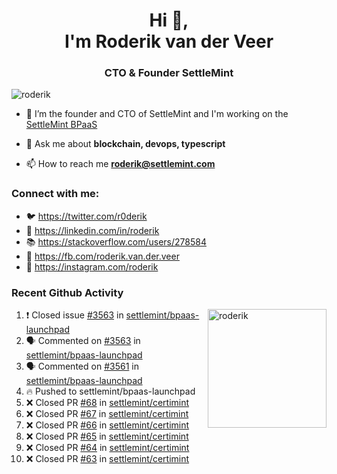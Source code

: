 <h1 align="center">Hi 👋,<br/> I'm Roderik van der Veer</h1>
<h3 align="center">CTO & Founder SettleMint</h3>

<p align="left"> <img src="https://komarev.com/ghpvc/?username=roderik" alt="roderik" /> </p>

- 🔭 I’m the founder and CTO of SettleMint and I'm working on the [SettleMint BPaaS](https://settlemint.com)

- 💬 Ask me about **blockchain, devops, typescript**

- 📫 How to reach me **roderik@settlemint.com**



### Connect with me:

- 🐦 https://twitter.com/r0derik
- 🏢 https://linkedin.com/in/roderik
- 📚 https://stackoverflow.com/users/278584
- 🙊 https://fb.com/roderik.van.der.veer
- 📸 https://instagram.com/roderik

### Recent Github Activity
<img src="https://github-readme-stats.vercel.app/api?username=roderik&show_icons=true&count_private=true" alt="roderik" align="right" height="190" />

<!--START_SECTION:activity-->
1. ❗️ Closed issue [#3563](https://github.com/settlemint/bpaas-launchpad/issues/3563) in [settlemint/bpaas-launchpad](https://github.com/settlemint/bpaas-launchpad)
2. 🗣 Commented on [#3563](https://github.com/settlemint/bpaas-launchpad/issues/3563) in [settlemint/bpaas-launchpad](https://github.com/settlemint/bpaas-launchpad)
3. 🗣 Commented on [#3561](https://github.com/settlemint/bpaas-launchpad/issues/3561) in [settlemint/bpaas-launchpad](https://github.com/settlemint/bpaas-launchpad)
4. 🔥 Pushed to settlemint/bpaas-launchpad
5. ❌ Closed PR [#68](https://github.com/settlemint/certimint/pull/68) in [settlemint/certimint](https://github.com/settlemint/certimint)
6. ❌ Closed PR [#67](https://github.com/settlemint/certimint/pull/67) in [settlemint/certimint](https://github.com/settlemint/certimint)
7. ❌ Closed PR [#66](https://github.com/settlemint/certimint/pull/66) in [settlemint/certimint](https://github.com/settlemint/certimint)
8. ❌ Closed PR [#65](https://github.com/settlemint/certimint/pull/65) in [settlemint/certimint](https://github.com/settlemint/certimint)
9. ❌ Closed PR [#64](https://github.com/settlemint/certimint/pull/64) in [settlemint/certimint](https://github.com/settlemint/certimint)
10. ❌ Closed PR [#63](https://github.com/settlemint/certimint/pull/63) in [settlemint/certimint](https://github.com/settlemint/certimint)
<!--END_SECTION:activity-->